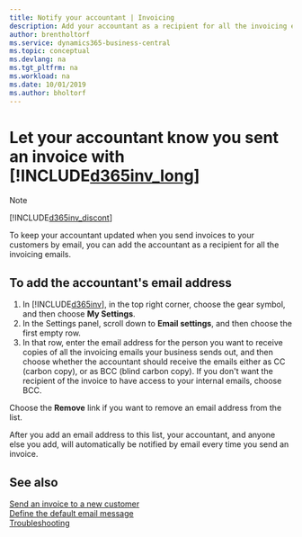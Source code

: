 ```yaml
---
title: Notify your accountant | Invoicing
description: Add your accountant as a recipient for all the invoicing emails so they know what's going on.
author: brentholtorf
ms.service: dynamics365-business-central
ms.topic: conceptual
ms.devlang: na
ms.tgt_pltfrm: na
ms.workload: na
ms.date: 10/01/2019
ms.author: bholtorf
---
```

# Let your accountant know you sent an invoice with [!INCLUDE[d365inv_long](includes/d365inv_long.md)]
> [!Note]
> [!INCLUDE[d365inv_discont](includes/d365inv_discont.md)]

To keep your accountant updated when you send invoices to your customers by email, you can add the accountant as a recipient for all the invoicing emails.  

## To add the accountant's email address

1. In [!INCLUDE[d365inv](includes/d365inv.md)], in the top right corner, choose the gear symbol, and then choose **My Settings**.  
2. In the Settings panel, scroll down to **Email settings**, and then choose the first empty row.  
3. In that row, enter the email address for the person you want to receive copies of all the invoicing emails your business sends out, and then choose whether the accountant should receive the emails either as CC (carbon copy), or as BCC (blind carbon copy). If you don't want the recipient of the invoice to have access to your internal emails, choose BCC.

Choose the **Remove** link if you want to remove an email address from the list.

After you add an email address to this list, your accountant, and anyone else you add, will automatically be notified by email every time you send an invoice.

## See also
[Send an invoice to a new customer](send-invoice.md)  
[Define the default email message](customize-email.md)  
[Troubleshooting](about-troubleshooting.md)  
